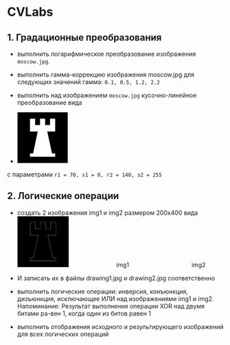 # CVLabs

## 1. Градационные преобразования

- выполнить логарифмическое преобразование изображения `moscow.jpg`.
- выполнить гамма-коррекцию изображения moscow.jpg для следующих значений гамма: `0.1, 0.5, 1.2, 2.2`
- выполнить над изображением `moscow.jpg` кусочно-линейное преобразование вида

- ![img.png](img.png)
 
с параметрами `r1 = 70, s1 = 0, r2 = 140, s2 = 255`

## 2. Логические операции
   - создать 2 изображения img1 и img2 размером 200х400 вида
![img_1.png](img_1.png)
&nbsp;&nbsp;&nbsp;&nbsp;&nbsp;&nbsp;&nbsp;&nbsp;&nbsp;&nbsp;&nbsp;&nbsp;&nbsp;&nbsp;&nbsp;&nbsp;&nbsp;&nbsp;&nbsp;&nbsp;&nbsp;&nbsp;&nbsp;&nbsp;&nbsp;&nbsp;&nbsp;img1 &nbsp;&nbsp;&nbsp;&nbsp;&nbsp;&nbsp;&nbsp;&nbsp;&nbsp;&nbsp;&nbsp;&nbsp;&nbsp;&nbsp;&nbsp;&nbsp;&nbsp;&nbsp;&nbsp;&nbsp;&nbsp;&nbsp;&nbsp;&nbsp;&nbsp;&nbsp;&nbsp;&nbsp;&nbsp;&nbsp;&nbsp;&nbsp;&nbsp;&nbsp;&nbsp; img2


- И записать их в файлы drawing1.jpg и drawing2.jpg соответственно

- выполнить логические операции: инверсия, конъюнкция, дизъюнкция, исключающее ИЛИ над изображениями img1 и img2.
Напоминание: Результат выполнения операции XOR над двумя битами ра-вен 1, когда один из битов равен 1

- выполнить отображения исходного и результирующего изображений для всех логических операций

